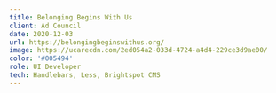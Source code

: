 ```yaml
---
title: Belonging Begins With Us
client: Ad Council
date: 2020-12-03
url: https://belongingbeginswithus.org/
image: https://ucarecdn.com/2ed054a2-033d-4724-a4d4-229ce3d9ae00/
color: '#005494'
role: UI Developer
tech: Handlebars, Less, Brightspot CMS
---
```

